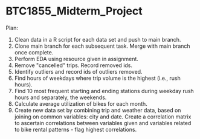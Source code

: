 # BTC1855_Midterm_Project

Plan:
1. Clean data in a R script for each data set and push to main branch.
2. Clone main branch for each subsequent task. Merge with main branch once complete.
3. Perform EDA using resource given in assignment.
4. Remove "cancelled" trips. Record removed ids. 
5. Identify outliers and record ids of outliers removed.
6. Find hours of weekdays where trip volume is the highest (i.e., rush hours).
7. Find 10 most frequent starting and ending stations during weekday rush hours and separately, the weekends.
8. Calculate average utilization of bikes for each month.
9. Create new data set by combining trip and weather data, based on joining on common variables: city and date. Create a correlation matrix to ascertain correlations between variables given and variables related to bike rental patterns - flag highest correlations.